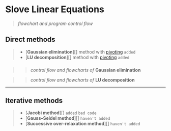 # Slove Linear Equations
>  _flowchart and program control flow_

## Direct methods

 >  * [**Gaussian elimination**][] method with [pivoting][] `added`<br>
 >  * [**LU decomposition**][] method with [pivoting][] `added`<br>
###
>> _control flow and flowcharts of_ **Gaussian elimination**

>> _control flow and flowcharts of_ **LU decomposition**

--------------------
## Iterative methods
 >  * [**Jacobi method**][] `added` `bad code`<br>
 >  * [**Gauss–Seidel method**][] `haven't added`<br>
 >  * [**Successive over-relaxation method**][] `haven't added`<br>

[Gaussian elimination]:https://en.wikipedia.org/wiki/Gaussian_elimination "Refer to WIKIPEDIA."
[pivoting]:https://en.wikipedia.org/wiki/Pivot_element "Refer to WIKIPEDIA."
[LU decomposition]:https://en.wikipedia.org/wiki/LU_decomposition "Refer to WIKIPEDIA."

[Jacobi method]:https://en.wikipedia.org/wiki/Jacobi_method "Refer to WIKIPEDIA."
[Gauss–Seidel method]:https://en.wikipedia.org/wiki/Gauss%E2%80%93Seidel_method "Refer to WIKIPEDIA."
[Successive over-relaxation method]:https://en.wikipedia.org/wiki/Successive_over-relaxation "Refer to WIKIPEDIA."
